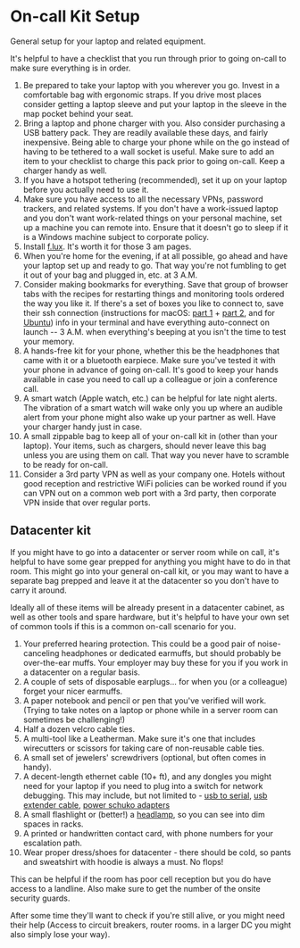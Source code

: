 # On-call Kit Setup

General setup for your laptop and related equipment.

It's helpful to have a checklist that you run through prior to going on-call to make sure everything is in order.

1. Be prepared to take your laptop with you wherever you go. Invest in a comfortable bag with ergonomic straps. If you drive most places consider getting a laptop sleeve and put your laptop in the sleeve in the map pocket behind your seat.
2. Bring a laptop and phone charger with you. Also consider purchasing a USB battery pack. They are readily available these days, and fairly inexpensive. Being able to charge your phone while on the go instead of having to be tethered to a wall socket is useful. Make sure to add an item to your checklist to charge this pack prior to going on-call. Keep a charger handy as well.
3. If you have a hotspot tethering (recommended), set it up on your laptop before you actually need to use it.
4. Make sure you have access to all the necessary VPNs, password trackers, and related systems. If you don't have a work-issued laptop and you don't want work-related things on your personal machine, set up a machine you can remote into. Ensure that it doesn't go to sleep if it is a Windows machine subject to corporate policy.
5. Install [f.lux](https://justgetflux.com/). It's worth it for those 3 am pages.
6. When you're home for the evening, if at all possible, go ahead and have your laptop set up and ready to go. That way you're not fumbling to get it out of your bag and plugged in, etc. at 3 A.M.
7. Consider making bookmarks for everything. Save that group of browser tabs with the recipes for restarting things and monitoring tools ordered the way you like it. If there's a set of boxes you like to connect to, save their ssh connection (instructions for macOS: [part 1](http://osxdaily.com/2012/06/03/create-ssh-bookmarks-in-terminal-for-mac-os-x/) + [part 2](http://osxdaily.com/2013/12/09/use-manage-terminal-window-groups-mac/), and for [Ubuntu](http://superuser.com/questions/198015/open-gnome-terminal-programmatically-and-execute-commands-after-bashrc-was-execu)) info in your terminal and have everything auto-connect on launch -- 3 A.M. when everything's beeping at you isn't the time to test your memory.
8. A hands-free kit for your phone, whether this be the headphones that came with it or a bluetooth earpiece. Make sure you've tested it with your phone in advance of going on-call. It's good to keep your hands available in case you need to call up a colleague or join a conference call.
9. A smart watch (Apple watch, etc.) can be helpful for late night alerts. The vibration of a smart watch will wake only you up where an audible alert from your phone might also wake up your partner as well. Have your charger handy just in case.
10. A small zippable bag to keep all of your on-call kit in (other than your laptop). Your items, such as chargers, should never leave this bag unless you are using them on call. That way you never have to scramble to be ready for on-call.
11. Consider a 3rd party VPN as well as your company one. Hotels without good reception and restrictive WiFi policies can be worked round if you can VPN out on a common web port with a 3rd party, then corporate VPN inside that over regular ports.

## Datacenter kit

If you might have to go into a datacenter or server room while on call, it's helpful to have some gear prepped for anything you might have to do in that room. This might go into your general on-call kit, or you may want to have a separate bag prepped and leave it at the datacenter so you don't have to carry it around.

Ideally all of these items will be already present in a datacenter cabinet, as well as other tools and spare hardware, but it's helpful to have your own set of common tools if this is a common on-call scenario for you.

1. Your preferred hearing protection. This could be a good pair of noise-canceling headphones or dedicated earmuffs, but should probably be over-the-ear muffs. Your employer may buy these for you if you work in a datacenter on a regular basis.
2. A couple of sets of disposable earplugs... for when you (or a colleague) forget your nicer earmuffs.
3. A paper notebook and pencil or pen that you've verified will work. (Trying to take notes on a laptop or phone while in a server room can sometimes be challenging!)
3. Half a dozen velcro cable ties.
4. A multi-tool like a Leatherman. Make sure it's one that includes wirecutters or scissors for taking care of non-reusable cable ties.
5. A small set of jewelers' screwdrivers (optional, but often comes in handy).
6. A decent-length ethernet cable (10+ ft), and any dongles you might need for your laptop if you need to plug into a switch for
network debugging. This may include, but not limited to - [usb to serial](https://www.amazon.com/Aten-Technologies-UC232A-Serial-Adapter/dp/B00006HNF6), [usb extender cable](https://www.amazon.com/AmazonBasics-Extension-Cable-Male-Female/dp/B00NH11R3I/), [power schuko adapters](https://www.amazon.com/Eonvic-IEC-C14-Europe-adapter/dp/B015T1LM92)
7. A small flashlight or (better!) a [headlamp](https://www.amazon.com/s/ref=nb_sb_noss_2?url=search-alias%3Dtools&field-keywords=headlamp), so you can see into dim spaces in racks.
8. A printed or handwritten contact card, with phone numbers for your escalation path.
9. Wear proper dress/shoes for datacenter - there should be cold, so pants and sweatshirt with hoodie is always a must. No flops!

This can be helpful if the room has poor cell reception but you do have access to a landline. Also make sure to get the number of the onsite security guards.

After some time they'll want to check if you're still alive, or you might need their help (Access to circuit breakers, router rooms. in a larger DC you might also simply lose your way).

